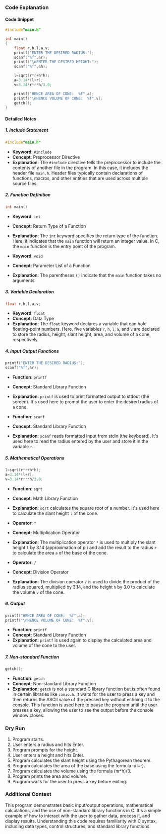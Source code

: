 ### Code Explanation

#### Code Snippet

```c
#include"main.h"

int main()
{
    float r,h,l,a,v;
    printf("ENTER THE DESIRED RADIUS:");
    scanf("%f",&r);
    printf("\nENTER THE DESIRED HEIGHT:");
    scanf("%f",&h);

    l=sqrt(r*r+h*h);
    a=3.14*(l+r);
    v=3.14*r*r*h/3.0;

    printf("HENCE AREA OF CONE:  %f",a);
    printf("\nHENCE VOLUME OF CONE:  %f",v);
    getch();
}
```

#### Detailed Notes

##### 1. Include Statement

```c
#include"main.h"
```

-  **Keyword**: `#include`
-  **Concept**: Preprocessor Directive
-  **Explanation**: The `#include` directive tells the preprocessor to include the contents of another file in the program. In this case, it includes the header file `main.h`. Header files typically contain declarations of functions, macros, and other entities that are used across multiple source files.

##### 2. Function Definition

```c
int main()
```

-  **Keyword**: `int`
-  **Concept**: Return Type of a Function
-  **Explanation**: The `int` keyword specifies the return type of the function. Here, it indicates that the `main` function will return an integer value. In C, the `main` function is the entry point of the program.

-  **Keyword**: `void`
-  **Concept**: Parameter List of a Function
-  **Explanation**: The parentheses `()` indicate that the `main` function takes no arguments.

##### 3. Variable Declaration

```c
float r,h,l,a,v;
```

-  **Keyword**: `float`
-  **Concept**: Data Type
-  **Explanation**: The `float` keyword declares a variable that can hold floating-point numbers. Here, five variables `r`, `h`, `l`, `a`, and `v` are declared to store the radius, height, slant height, area, and volume of a cone, respectively.

##### 4. Input Output Functions

```c
printf("ENTER THE DESIRED RADIUS:");
scanf("%f",&r);
```

-  **Function**: `printf`
-  **Concept**: Standard Library Function
-  **Explanation**: `printf` is used to print formatted output to stdout (the screen). It's used here to prompt the user to enter the desired radius of a cone.

-  **Function**: `scanf`
-  **Concept**: Standard Library Function
-  **Explanation**: `scanf` reads formatted input from stdin (the keyboard). It's used here to read the radius entered by the user and store it in the variable `r`.

##### 5. Mathematical Operations

```c
l=sqrt(r*r+h*h);
a=3.14*(l+r);
v=3.14*r*r*h/3.0;
```

-  **Function**: `sqrt`
-  **Concept**: Math Library Function
-  **Explanation**: `sqrt` calculates the square root of a number. It's used here to calculate the slant height `l` of the cone.

-  **Operator**: `*`
-  **Concept**: Multiplication Operator
-  **Explanation**: The multiplication operator `*` is used to multiply the slant height `l` by 3.14 (approximation of pi) and add the result to the radius `r` to calculate the area `a` of the base of the cone.

-  **Operator**: `/`
-  **Concept**: Division Operator
-  **Explanation**: The division operator `/` is used to divide the product of the radius squared, multiplied by 3.14, and the height `h` by 3.0 to calculate the volume `v` of the cone.

##### 6. Output

```c
printf("HENCE AREA OF CONE:  %f",a);
printf("\nHENCE VOLUME OF CONE:  %f",v);
```

-  **Function**: `printf`
-  **Concept**: Standard Library Function
-  **Explanation**: `printf` is used again to display the calculated area and volume of the cone to the user.

##### 7. Non-standard Function

```c
getch();
```

-  **Function**: `getch`
-  **Concept**: Non-standard Library Function
-  **Explanation**: `getch` is not a standard C library function but is often found in certain libraries like `conio.h`. It waits for the user to press a key and then returns the ASCII value of the pressed key without echoing it to the console. This function is used here to pause the program until the user presses a key, allowing the user to see the output before the console window closes.

### Dry Run

1. Program starts.
2. User enters a radius and hits Enter.
3. Program prompts for the height.
4. User enters a height and hits Enter.
5. Program calculates the slant height using the Pythagorean theorem.
6. Program calculates the area of the base using the formula π(l+r).
7. Program calculates the volume using the formula (πr²h)/3.
8. Program prints the area and volume.
9. Program waits for the user to press a key before exiting.

### Additional Context

This program demonstrates basic input/output operations, mathematical calculations, and the use of non-standard library functions in C. It's a simple example of how to interact with the user to gather data, process it, and display results. Understanding this code requires familiarity with C syntax, including data types, control structures, and standard library functions.
